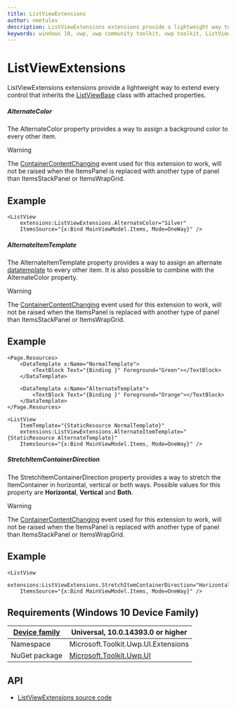 ```yaml
---
title: ListViewExtensions
author: nmetulev
description: ListViewExtensions extensions provide a lightweight way to extend every control that inherits the ListViewBase class with attached properties.
keywords: windows 10, uwp, uwp community toolkit, uwp toolkit, ListViewBase, extensions
---
```


# ListViewExtensions

ListViewExtensions extensions provide a lightweight way to extend every control that inherits the [ListViewBase](https://docs.microsoft.com/uwp/api/windows.ui.xaml.controls.listviewbase) class with attached properties.

##### AlternateColor

The AlternateColor property provides a way to assign a background color to every other item.

> [!WARNING]
The [ContainerContentChanging](https://docs.microsoft.com/uwp/api/windows.ui.xaml.controls.listviewbase#Windows_UI_Xaml_Controls_ListViewBase_ContainerContentChanging) event used for this extension to work, will not be raised when the ItemsPanel is replaced with another type of panel than ItemsStackPanel or ItemsWrapGrid. 

## Example

```xaml
<ListView
    extensions:ListViewExtensions.AlternateColor="Silver"
    ItemsSource="{x:Bind MainViewModel.Items, Mode=OneWay}" />
```

##### AlternateItemTemplate

The AlternateItemTemplate property provides a way to assign an alternate [datatemplate](https://docs.microsoft.com/uwp/api/windows.ui.xaml.datatemplate) to every other item. It is also possible to combine with the AlternateColor property.

> [!WARNING]
The [ContainerContentChanging](https://docs.microsoft.com/uwp/api/windows.ui.xaml.controls.listviewbase#Windows_UI_Xaml_Controls_ListViewBase_ContainerContentChanging) event used for this extension to work, will not be raised when the ItemsPanel is replaced with another type of panel than ItemsStackPanel or ItemsWrapGrid. 

## Example

```xaml
<Page.Resources>
    <DataTemplate x:Name="NormalTemplate">
        <TextBlock Text="{Binding }" Foreground="Green"></TextBlock>
    </DataTemplate>

    <DataTemplate x:Name="AlternateTemplate">
        <TextBlock Text="{Binding }" Foreground="Orange"></TextBlock>
    </DataTemplate>
</Page.Resources>

<ListView
    ItemTemplate="{StaticResource NormalTemplate}"
    extensions:ListViewExtensions.AlternateItemTemplate="{StaticResource AlternateTemplate}"
    ItemsSource="{x:Bind MainViewModel.Items, Mode=OneWay}" />
```

##### StretchItemContainerDirection

The StretchItemContainerDirection property provides a way to stretch the ItemContainer in horizontal, vertical or both ways. Possible values for this property are **Horizontal**, **Vertical** and **Both**.

> [!WARNING]
The [ContainerContentChanging](https://docs.microsoft.com/uwp/api/windows.ui.xaml.controls.listviewbase#Windows_UI_Xaml_Controls_ListViewBase_ContainerContentChanging) event used for this extension to work, will not be raised when the ItemsPanel is replaced with another type of panel than ItemsStackPanel or ItemsWrapGrid. 

## Example

```xaml
<ListView
    extensions:ListViewExtensions.StretchItemContainerDirection="Horizontal"
    ItemsSource="{x:Bind MainViewModel.Items, Mode=OneWay}" />
```

## Requirements (Windows 10 Device Family)

| [Device family](http://go.microsoft.com/fwlink/p/?LinkID=526370) | Universal, 10.0.14393.0 or higher |
| --- | --- |
| Namespace | Microsoft.Toolkit.Uwp.UI.Extensions |
| NuGet package | [Microsoft.Toolkit.Uwp.UI](https://www.nuget.org/packages/Microsoft.Toolkit.Uwp.UI/) |

## API

* [ListViewExtensions source code](https://github.com/Microsoft/UWPCommunityToolkit/blob/master/Microsoft.Toolkit.Uwp.UI/Extensions/ListViewExtensions)

